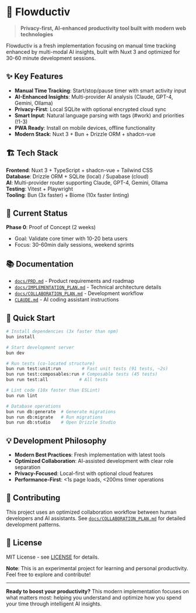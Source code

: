 # 🚀 Flowductiv

> **Privacy-first, AI-enhanced productivity tool built with modern web technologies**

Flowductiv is a fresh implementation focusing on manual time tracking enhanced by multi-modal AI insights, built with Nuxt 3 and optimized for 30-60 minute development sessions.

## ✨ Key Features

- **Manual Time Tracking**: Start/stop/pause timer with smart activity input
- **AI-Enhanced Insights**: Multi-provider AI analysis (Claude, GPT-4, Gemini, Ollama)
- **Privacy-First**: Local SQLite with optional encrypted cloud sync
- **Smart Input**: Natural language parsing with tags (#work) and priorities (!1-3)
- **PWA Ready**: Install on mobile devices, offline functionality
- **Modern Stack**: Nuxt 3 + Bun + Drizzle ORM + shadcn-vue

## 🏗️ Tech Stack

**Frontend**: Nuxt 3 + TypeScript + shadcn-vue + Tailwind CSS  
**Database**: Drizzle ORM + SQLite (local) / Supabase (cloud)  
**AI**: Multi-provider router supporting Claude, GPT-4, Gemini, Ollama  
**Testing**: Vitest + Playwright  
**Tooling**: Bun (3x faster) + Biome (10x faster linting)  

## 🎯 Current Status

**Phase 0**: Proof of Concept (2 weeks)
- Goal: Validate core timer with 10-20 beta users
- Focus: 30-60min daily sessions, weekend sprints

## 📚 Documentation

- [`docs/PRD.md`](./docs/ENHANCED_PRD.md) - Product requirements and roadmap
- [`docs/IMPLEMENTATION_PLAN.md`](./docs/IMPLEMENTATION_PLAN.md) - Technical architecture details
- [`docs/COLLABORATION_PLAN.md`](./docs/COLLABORATION_PLAN.md) - Development workflow
- [`CLAUDE.md`](./CLAUDE.md) - AI coding assistant instructions

## 🚀 Quick Start

```bash
# Install dependencies (3x faster than npm)
bun install

# Start development server
bun dev

# Run tests (co-located structure)
bun run test:unit:run        # Fast unit tests (91 tests, ~2s)
bun run test:composables:run # Composable tests (45 tests)
bun run test:all            # All tests

# Lint code (10x faster than ESLint)
bun run lint

# Database operations
bun run db:generate  # Generate migrations
bun run db:migrate   # Run migrations
bun run db:studio    # Open Drizzle Studio
```

## 💡 Development Philosophy

- **Modern Best Practices**: Fresh implementation with latest tools
- **Optimized Collaboration**: AI-assisted development with clear role separation
- **Privacy-Focused**: Local-first with optional cloud features
- **Performance-First**: <1s page loads, <200ms timer operations

## 🤝 Contributing

This project uses an optimized collaboration workflow between human developers and AI assistants. See [`docs/COLLABORATION_PLAN.md`](./docs/COLLABORATION_PLAN.md) for detailed development patterns.

## 📄 License

MIT License - see [LICENSE](./LICENSE) for details.

**Note**: This is an experimental project for learning and personal productivity. Feel free to explore and contribute!

---

**Ready to boost your productivity?** This modern implementation focuses on what matters most: helping you understand and optimize how you spend your time through intelligent AI insights.
